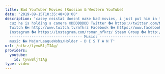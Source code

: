 ```yaml
---
title: Bad YouTuber Movies (Russian & Western YouTube)
date: "2019-09-15T10:35:48+08:00"
description: 'casey neistat doesnt make bad movies, i just put him in the thumbnail
  cuz he is holding a camera XDDDDDDDD Twitter �м https://twitter.com/NFKRZAlt ---------------------------------
  Twitch �м http://www.twitch.tv/nfkrz Facebook �м https://www.facebook.com/NFKRZ1
  Instagram �м https://instagram.com/roman_nfkrz/ Steam Group �м http://steamcommunity.com/groups/nfkrzgroup
  --------------------------------- Music: --------------------------------- Outro
  music �м MajorLeagueWobs/Holder - D I S T A N T'
url: /nfkrz/tyvwBljTIAg/
providers:
  youtube:
    id: tyvwBljTIAg
type: video
---
```

